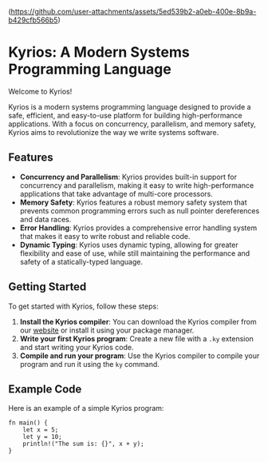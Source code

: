 (https://github.com/user-attachments/assets/5ed539b2-a0eb-400e-8b9a-b429cfb566b5)

# Kyrios: A Modern Systems Programming Language

Welcome to Kyrios!

Kyrios is a modern systems programming language designed to provide a safe, efficient, and easy-to-use platform for building high-performance applications. With a focus on concurrency, parallelism, and memory safety, Kyrios aims to revolutionize the way we write systems software.

## Features

- **Concurrency and Parallelism**: Kyrios provides built-in support for concurrency and parallelism, making it easy to write high-performance applications that take advantage of multi-core processors.
- **Memory Safety**: Kyrios features a robust memory safety system that prevents common programming errors such as null pointer dereferences and data races.
- **Error Handling**: Kyrios provides a comprehensive error handling system that makes it easy to write robust and reliable code.
- **Dynamic Typing**: Kyrios uses dynamic typing, allowing for greater flexibility and ease of use, while still maintaining the performance and safety of a statically-typed language.

## Getting Started

To get started with Kyrios, follow these steps:

1. **Install the Kyrios compiler**: You can download the Kyrios compiler from our [website](#) or install it using your package manager.
2. **Write your first Kyrios program**: Create a new file with a `.ky` extension and start writing your Kyrios code.
3. **Compile and run your program**: Use the Kyrios compiler to compile your program and run it using the `ky` command.

## Example Code

Here is an example of a simple Kyrios program:

```ky
fn main() {
    let x = 5;
    let y = 10;
    println!("The sum is: {}", x + y);
}
